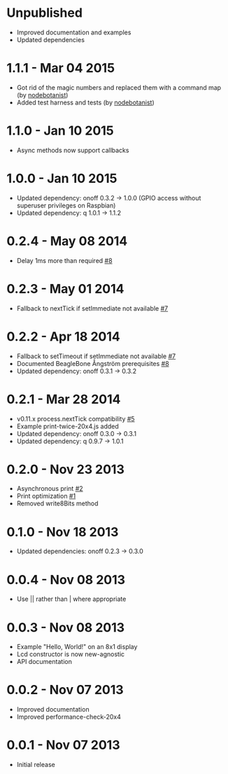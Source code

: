 Unpublished
===========

  * Improved documentation and examples
  * Updated dependencies

1.1.1 - Mar 04 2015
===================

  * Got rid of the magic numbers and replaced them with a command map (by [nodebotanist](https://github.com/nodebotanist))
  * Added test harness and tests (by [nodebotanist](https://github.com/nodebotanist))

1.1.0 - Jan 10 2015
===================

  * Async methods now support callbacks

1.0.0 - Jan 10 2015
===================

  * Updated dependency: onoff 0.3.2 -> 1.0.0 (GPIO access without superuser privileges on Raspbian)
  * Updated dependency: q 1.0.1 -> 1.1.2

0.2.4 - May 08 2014
===================

  * Delay 1ms more than required [#8](https://github.com/fivdi/lcd/issues/8)

0.2.3 - May 01 2014
===================

  * Fallback to nextTick if setImmediate not available [#7](https://github.com/fivdi/lcd/issues/7)

0.2.2 - Apr 18 2014
===================

  * Fallback to setTimeout if setImmediate not available [#7](https://github.com/fivdi/lcd/issues/7)
  * Documented BeagleBone Ångström prerequisites [#8](https://github.com/fivdi/lcd/issues/8)
  * Updated dependency: onoff 0.3.1 -> 0.3.2

0.2.1 - Mar 28 2014
===================

  * v0.11.x process.nextTick compatibility [#5](https://github.com/fivdi/lcd/issues/5)
  * Example print-twice-20x4.js added
  * Updated dependency: onoff 0.3.0 -> 0.3.1
  * Updated dependency: q 0.9.7 -> 1.0.1

0.2.0 - Nov 23 2013
===================

  * Asynchronous print [#2](https://github.com/fivdi/lcd/issues/2)
  * Print optimization [#1](https://github.com/fivdi/lcd/issues/1)
  * Removed write8Bits method

0.1.0 - Nov 18 2013
===================

  * Updated dependencies: onoff 0.2.3 -> 0.3.0

0.0.4 - Nov 08 2013
===================

  * Use || rather than | where appropriate

0.0.3 - Nov 08 2013
===================

  * Example "Hello, World!" on an 8x1 display
  * Lcd constructor is now new-agnostic
  * API documentation

0.0.2 - Nov 07 2013
===================

  * Improved documentation
  * Improved performance-check-20x4

0.0.1 - Nov 07 2013
===================

  * Initial release

